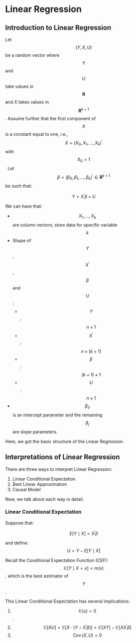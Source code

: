 # Linear Regression

## Introduction to Linear Regression

Let $$(Y, X, U)$$be a random vector where $$Y$$ and $$U$$ take values in $$\mathbf{R}$$ and $X$ takes values in $$\mathbf{R}^{k+1}$$. Assume further that the first component of $$X$$ is a constant equal to one, i.e.,$$X=\left(X_0, X_1, \ldots, X_k\right)^{\prime}$$ with $$X_0=1$$.  Let $$\beta=\left(\beta_0, \beta_1, \ldots, \beta_k\right)^{\prime} \in \mathbf{R}^{k+1}$$ be such that:&#x20;

$$
Y=X^{\prime} \beta+U
$$

We can have that:

* $$X_1, \ldots, X_k$$ are column vectors, store data for specific variable $$k$$
* Shape of $$Y$$, $$X^{\prime}$$, $$\beta$$ and $$U$$:&#x20;
  * $$Y$$: $$n \times 1$$
  * $$X^{\prime}$$: $$n \times (k+1)$$
  * $$\beta$$: $$(k+1) \times 1$$
  * $$U$$: $$n \times 1$$
* &#x20;$$\beta_0$$ is an intercept parameter and the remaining $$\beta_j$$ are slope parameters.

Here, we got the basic structure of the Linear Regression.

## Interpretations of Linear Regression

There are three ways to interpret Linear Regression:

1. Linear Conditional Expectation
2. Best Linear Approximation
3. Causal Model

Now, we talk about each way in detail.

### Linear Conditional Expectation

Suppose that:

$$
E[Y \mid X]=X^{\prime} \beta
$$

and define: $$U=Y-E[Y \mid X]$$

Recall the Conditional Expectation Function (CEF): $$\mathbb{E}[Y \mid X=x]=m(x)$$, which is the best estimator of $$Y$$.



This Linear Conditional Expectation has several implications:

1. $$\mathbb{E}(u)=0$$.
2. $$\mathbb{E}[X U]=\mathbb{E}\left[X \cdot\left(Y-X^{\prime} \beta\right)\right]=\mathbb{E}[X Y]-\mathbb{E}\left[XX^{\prime} \beta\right]$$
3. $$\operatorname{Cov}(X, U)=0$$

